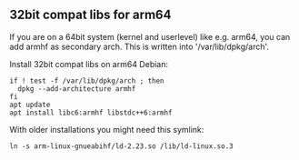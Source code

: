 32bit compat libs for arm64
---------------------------

If you are on a 64bit system (kernel and userlevel) like e.g. arm64,
you can add armhf as secondary arch. This is written into '/var/lib/dpkg/arch'.

Install 32bit compat libs on arm64 Debian:

```shell
if ! test -f /var/lib/dpkg/arch ; then
  dpkg --add-architecture armhf
fi
apt update
apt install libc6:armhf libstdc++6:armhf
```

With older installations you might need this symlink:

```shell
ln -s arm-linux-gnueabihf/ld-2.23.so /lib/ld-linux.so.3
```

